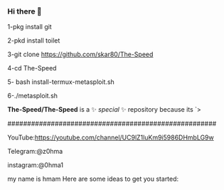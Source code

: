 ### Hi there 👋
 1-pkg install git

2-pkd install toilet

3-git clone https://github.com/skar80/The-Speed

4-cd The-Speed 

5- bash install-termux-metasploit.sh


6-./metasploit.sh 


**The-Speed/The-Speed** is a ✨ _special_ ✨ repository because its `>

#####################################################

YouTube:https://youtube.com/channel/UC9lZ1luKm9i5986DHmbLG9w

Telegram:@z0hma

instagram:@0hma1

my name is hmam
Here are some ideas to get you started:
